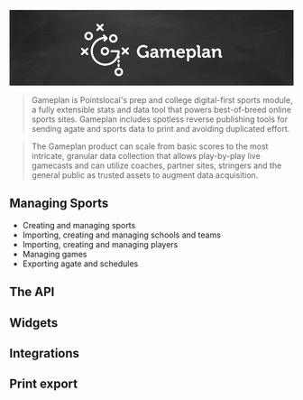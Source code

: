 ![Gameplan](img/gameplan_logo.png)

> Gameplan is Pointslocal's prep and college digital-first sports module, a fully extensible stats and data tool that powers best-of-breed online sports sites.  Gameplan includes spotless reverse publishing tools for sending agate and sports data to print and avoiding duplicated effort.

> The Gameplan product can scale from basic scores to the most intricate, granular data collection that allows play-by-play live gamecasts and can utilize coaches, partner sites, stringers and the general public as trusted assets to augment data acquisition.

## Managing Sports
  - Creating and managing sports
  - Importing, creating and managing schools and teams
  - Importing, creating and managing players
  - Managing games
  - Exporting agate and schedules

## The API
## Widgets
## Integrations
## Print export